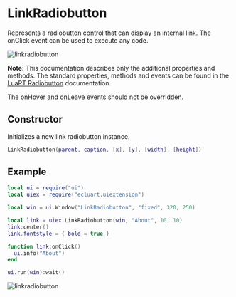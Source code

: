 # LinkRadiobutton

Represents a radiobutton control that can display an internal link. The onClick event can be used to execute any code. 

![linkradiobutton](/docs/linkcheckbox/linkradiobutton01.png)

**Note:**
This documentation describes only the additional properties and methods.
The standard properties, methods and events can be found in the [LuaRT Radiobutton](https://www.luart.org/doc/ui/Radiobutton.html) documentation.

The onHover and onLeave events should not be overridden.

## Constructor

Initializes a new link radiobutton  instance.

```Lua
LinkRadiobutton(parent, caption, [x], [y], [width], [height])
```

## Example

```Lua
local ui = require("ui")
local uiex = require("ecluart.uiextension")

local win = ui.Window("LinkRadiobutton", "fixed", 320, 250)

local link = uiex.LinkRadiobutton(win, "About", 10, 10)
link:center()
link.fontstyle = { bold = true }

function link:onClick()
  ui.info("About")
end

ui.run(win):wait()
```

![linkradiobutton](/docs/linkcheckbox/linkradiobutton01.png)

